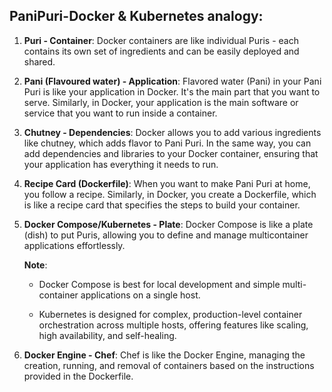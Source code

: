 ## PaniPuri-Docker & Kubernetes analogy:

1. **Puri - Container**: Docker containers are like individual Puris - each contains its own set of ingredients and can be easily deployed and shared.

2. **Pani (Flavoured water) - Application**: Flavored water (Pani) in your Pani Puri is like your application in Docker. It's the main part that you want to serve. Similarly, in Docker, your application is the main software or service that you want to run inside a container.

3. **Chutney - Dependencies**: Docker allows you to add various ingredients like chutney, which adds flavor to Pani Puri. In the same way, you can add dependencies and libraries to your Docker container, ensuring that your application has everything it needs to run.

4. **Recipe Card (Dockerfile)**: When you want to make Pani Puri at home, you follow a recipe. Similarly, in Docker, you create a Dockerfile, which is like a recipe card that specifies the steps to build your container.

5. **Docker Compose/Kubernetes - Plate**: Docker Compose is like a plate (dish) to put Puris, allowing you to define and manage multicontainer applications effortlessly.

    **Note**:

    - Docker Compose is best for local development and simple multi-container applications on a single host.

    - Kubernetes is designed for complex, production-level container orchestration across multiple hosts, offering features like scaling, high availability, and self-healing.

6. **Docker Engine - Chef**: Chef is like the Docker Engine, managing the creation, running, and removal of containers based on the instructions provided in the Dockerfile.
